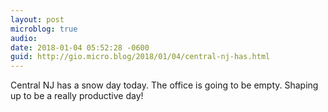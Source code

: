 ```yaml
---
layout: post
microblog: true
audio: 
date: 2018-01-04 05:52:28 -0600
guid: http://gio.micro.blog/2018/01/04/central-nj-has.html
---
```

Central NJ has a snow day today. The office is going to be empty. Shaping up to be a really productive day!
